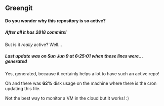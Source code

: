 ## Greengit

#### Do you wonder why this repository is so active?

##### After all it has 2818 commits!

But is it *really* active? Well...

##### Last update was on Sun Jun 9 at 6:25:01 when those lines were... generated

Yes, generated, because it certainly helps a lot to have such an active repo!

Oh and there was **62%** disk usage on the machine
where there is the cron updating this file.

Not the best way to monitor a VM in the cloud but it works! :)
